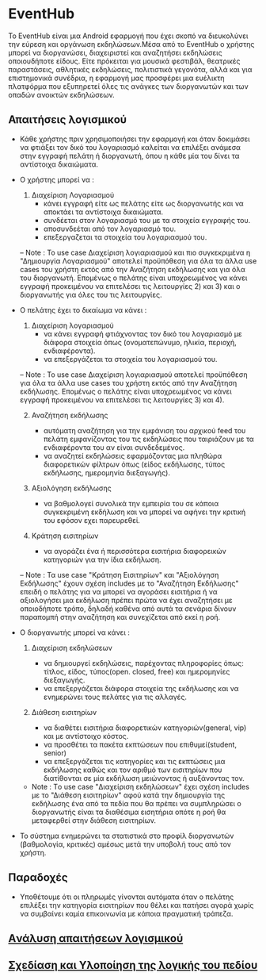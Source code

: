 # EventHub
Το EventHub είναι μια Android εφαρμογή που έχει σκοπό να διευκολύνει την εύρεση και οργάνωση εκδηλώσεων.Μέσα από το EventHub ο χρήστης μπορεί να διοργανώσει, διαχειριστεί και αναζητήσει εκδηλώσεις οποιουδήποτε είδους. Είτε πρόκειται για μουσικά φεστιβάλ, θεατρικές παραστάσεις, αθλητικές εκδηλώσεις, πολιτιστικά γεγονότα, αλλά και για επιστημονικά συνέδρια, η εφαρμογή μας προσφέρει μια ευέλικτη πλατφόρμα που εξυπηρετεί όλες τις ανάγκες των διοργανωτών και των οπαδών ανοικτών εκδηλώσεων.

## Απαιτήσεις λογισμικού
* Κάθε χρήστης πριν χρησιμοποιήσει την εφαρμογή και όταν δοκιμάσει να φτιάξει τον δικό του λογαριασμό καλείται να επιλέξει ανάμεσα στην εγγραφή πελάτη ή διοργανωτή, όπου η κάθε μία του δίνει τα αντίστοιχα δικαιώματα.
  
* Ο χρήστης μπορεί να :
  1) Διαχείριση Λογαριασμού
     * κάνει εγγραφή είτε ως πελάτης είτε ως διοργανωτής και να αποκτάει τα αντίστοιχα δικαιώματα.
     * συνδέεται στον λογαριασμό του με τα στοιχεία εγγραφής του.
     * αποσυνδεέται από τον λογαριασμό του.
     * επεξεργαζεται τα στοιχεία του λογαριασμού του.
  
   – Note : Το use case Διαχείριση λογιαριασμού και πιο συγκεκριμένα η "Δημιουργία Λογαριασμού" αποτελεί προϋπόθεση για όλα τα άλλα use cases του χρήστη εκτός από την Αναζήτηση εκδήλωσης και για όλα του διοργανωτή. Επομένως ο πελάτης είναι υποχρεωμένος να κάνει εγγραφή προκειμένου να επιτελέσει τις λειτουργίες 2) και 3) και ο διοργανωτής για όλες του τις λειτουργίες. 

* Ο πελάτης έχει το δικαίωμα να κάνει :
  1) Διαχείριση λογαριασμού
     * να κάνει εγγραφή φτιάχνοντας τον δικό του λογαριασμό με διάφορα στοιχεία όπως (ονοματεπώνυμο, ηλικία, περιοχή, ενδιαφέροντα).
     * να επεξεργάζεται τα στοιχεία του λογαριασμού του.
  
  – Note : Το use case Διαχείριση λογιαριασμού αποτελεί προϋπόθεση για όλα τα άλλα use cases του χρήστη εκτός από την Αναζήτηση εκδήλωσης. Επομένως ο πελάτης είναι υποχρεωμένος να κάνει εγγραφή προκειμένου να επιτελέσει τις λειτουργίες 3) και 4). 

  2) Αναζήτηση εκδήλωσης
     * αυτόματη αναζήτηση για την εμφάνιση του αρχικού feed του πελάτη εμφανίζοντας του τις εκδηλώσεις που ταιριάζουν με τα ενδιαφέροντα του αν είναι συνδεδεμένος.
     * να αναζητεί εκδηλώσεις εφαρμόζοντας μια πληθώρα διαφορετικών φίλτρων όπως (είδος εκδήλωσης, τύπος εκδήλωσης, ημερομηνία διεξαγωγής).
  
  3) Αξιολόγηση εκδήλωσης 
     * να βαθμολογεί συνολικά την εμπειρία του σε κάποια συγκεκριμένη εκδήλωση και να μπορεί να αφήνει την κριτική του εφόσον εχει παρευρεθεί.
  
  4) Κράτηση εισιτηρίων
     * να αγοράζει ένα ή περισσότερα εισιτήρια διαφορεικών κατηγοριών για την ίδια εκδήλωση.
  
   – Note : Τα use case "Κράτηση Εισιτηρίων" και "Αξιολόγηση Εκδήλωσης" έχουν σχέση includes με το "Αναζήτηση Εκδήλωσης" επειδή ο πελάτης για να μπορεί να αγοράσει εισιτήρια ή να αξιολογήσει μια εκδήλωση πρέπει πρώτα να έχει αναζητήσει με οποιοδήποτε τρόπο, δηλαδή καθένα από αυτά τα σενάρια δίνουν παραπομπή στην αναζήτηση και συνεχίζεται από εκεί η ροή.

* Ο διοργανωτής μπορεί να κάνει :
  1) Διαχείριση εκδηλώσεων
     * να δημιουργεί εκδηλώσεις, παρέχοντας πληροφορίες όπως: τίτλος, είδος, τύπος(open. closed, free) και ημερομηνίες διεξαγωγής.
     * να επεξεργάζεται διάφορα στοιχεία της εκδήλωσης και να ενημερώνει τους πελάτες για τις αλλαγές.
  
  2) Διάθεση εισιτηρίων
     * να διαθέτει εισιτήρια διαφορετικών κατηγοριών(general, vip) και με αντίστοιχο κόστος.
     * να προσθέτει τα πακέτα εκπτώσεων που επιθυμεί(student, senior)
     * να επεξεργάζεται τις κατηγορίες και τις εκπτώσεις μια εκδήλωσης καθώς και τον αριθμό των εισιτηρίων που διατίθoνται σε μία εκδήλωση μειώνοντας ή αυξάνοντας τον.
  
  - Note : Tο use case "Διαχείριση εκδηλώσεων" έχει σχέση includes με το "Διάθεση εισιτηρίων" αφού κατά την δημιουργία της εκδήλωσης ένα από τα πεδία που θα πρέπει να συμπληρώσει ο διοργανωτής είναι τα διαθέσιμα εισητήρια οπότε η ροή θα μεταφερθεί στην διάθεση εισιτηρίων.

* Το σύστημα ενημερώνει τα στατιστικά στο προφίλ διοργανωτών (βαθμολογία, κριτικές) αμέσως μετά την υποβολή τους από τον χρήστη.

## Παραδοχές
* Υποθέτουμε ότι οι πληρωμές γίνονται αυτόματα όταν ο πελάτης επιλέξει την κατηγορία εισιτηρίων που θέλει και πατήσει
αγορά χωρίς να συμβαίνει καμία επικοινωνία με κάποια πραγματική τράπεζα.

## [Aνάλυση απαιτήσεων λογισμικού](docs/markdown/software-requirements.md)

## [Σχεδίαση και Υλοποίηση της λογικής του πεδίου](docs/markdown/domain-design.md)


